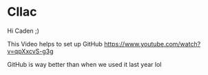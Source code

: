# Cllac

Hi Caden ;)

This Video helps to set up GitHub
https://www.youtube.com/watch?v=qpXxcvS-g3g

GitHub is way better than when we used it last year lol
